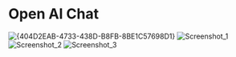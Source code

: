 # Open AI Chat
![{404D2EAB-4733-438D-B8FB-8BE1C57698D1}](https://github.com/user-attachments/assets/e9df4e9d-174d-4da3-98af-2f881d755d86)
![Screenshot_1](https://github.com/user-attachments/assets/9aaa552b-9c1f-456c-8f00-a575c5d218ce)
![Screenshot_2](https://github.com/user-attachments/assets/1dd72465-0764-436b-a3e7-54956d08cb09)
![Screenshot_3](https://github.com/user-attachments/assets/6578a812-cdf7-40ac-8053-189d6f7bde32)
